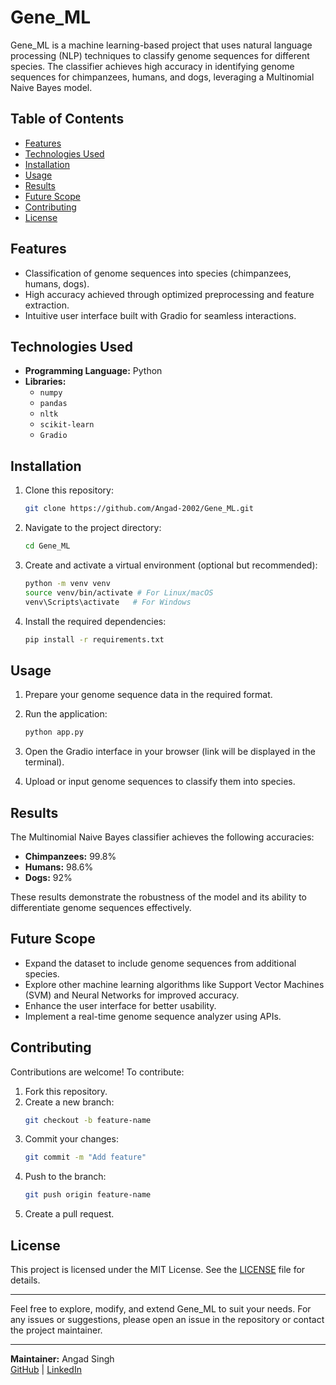 # Gene_ML

Gene_ML is a machine learning-based project that uses natural language processing (NLP) techniques to classify genome sequences for different species. The classifier achieves high accuracy in identifying genome sequences for chimpanzees, humans, and dogs, leveraging a Multinomial Naive Bayes model.

## Table of Contents

- [Features](#features)
- [Technologies Used](#technologies-used)
- [Installation](#installation)
- [Usage](#usage)
- [Results](#results)
- [Future Scope](#future-scope)
- [Contributing](#contributing)
- [License](#license)

## Features

- Classification of genome sequences into species (chimpanzees, humans, dogs).
- High accuracy achieved through optimized preprocessing and feature extraction.
- Intuitive user interface built with Gradio for seamless interactions.

## Technologies Used

- **Programming Language:** Python
- **Libraries:**
  - `numpy`
  - `pandas`
  - `nltk`
  - `scikit-learn`
  - `Gradio`

## Installation

1. Clone this repository:
   ```bash
   git clone https://github.com/Angad-2002/Gene_ML.git
   ```

2. Navigate to the project directory:
   ```bash
   cd Gene_ML
   ```

3. Create and activate a virtual environment (optional but recommended):
   ```bash
   python -m venv venv
   source venv/bin/activate # For Linux/macOS
   venv\Scripts\activate   # For Windows
   ```

4. Install the required dependencies:
   ```bash
   pip install -r requirements.txt
   ```

## Usage

1. Prepare your genome sequence data in the required format.

2. Run the application:
   ```bash
   python app.py
   ```

3. Open the Gradio interface in your browser (link will be displayed in the terminal).

4. Upload or input genome sequences to classify them into species.

## Results

The Multinomial Naive Bayes classifier achieves the following accuracies:

- **Chimpanzees:** 99.8%
- **Humans:** 98.6%
- **Dogs:** 92%

These results demonstrate the robustness of the model and its ability to differentiate genome sequences effectively.

## Future Scope

- Expand the dataset to include genome sequences from additional species.
- Explore other machine learning algorithms like Support Vector Machines (SVM) and Neural Networks for improved accuracy.
- Enhance the user interface for better usability.
- Implement a real-time genome sequence analyzer using APIs.

## Contributing

Contributions are welcome! To contribute:

1. Fork this repository.
2. Create a new branch:
   ```bash
   git checkout -b feature-name
   ```
3. Commit your changes:
   ```bash
   git commit -m "Add feature"
   ```
4. Push to the branch:
   ```bash
   git push origin feature-name
   ```
5. Create a pull request.

## License

This project is licensed under the MIT License. See the [LICENSE](LICENSE) file for details.

---

Feel free to explore, modify, and extend Gene_ML to suit your needs. For any issues or suggestions, please open an issue in the repository or contact the project maintainer.

---

**Maintainer:** Angad Singh  
[GitHub](https://github.com/Angad-2002) | [LinkedIn](https://linkedin.com/in/angad2002)
